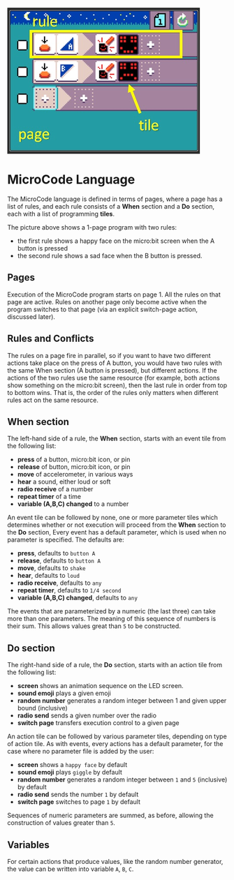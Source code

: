 ![Smiley Button MicroCode program](./images/rule.jpg)

# MicroCode Language

The MicroCode language is defined in terms of pages, where a page has a list of rules,
and each rule consists of a **When** section and a **Do** section, each with a list of programming
**tiles**.

The picture above shows a 1-page program with two rules:

-   the first rule shows a happy face on the micro:bit screen when the A button is pressed
-   the second rule shows a sad face when the B button is pressed.

## Pages

Execution of the MicroCode program starts on page 1. All the rules on that page are active.
Rules on another page only become active when the program switches to that page
(via an explicit switch-page action, discussed later).

## Rules and Conflicts

The rules on a page fire in parallel, so if you want to have two different actions take place
on the press of A button, you would have two rules with the same When section (A button is pressed),
but different actions. If the actions of the two rules use the same resource (for example, both actions
show something on the micro:bit screen), then the last rule in order from top to bottom wins. That is,
the order of the rules only matters when different rules act on the same resource.

## When section

The left-hand side of a rule, the **When** section, starts with an
event tile from the following list:

-   **press** of a button, micro:bit icon, or pin
-   **release** of button, micro:bit icon, or pin
-   **move** of accelerometer, in various ways
-   **hear** a sound, either loud or soft
-   **radio receive** of a number
-   **repeat timer** of a time
-   **variable (A,B,C) changed** to a number

An event tile can be followed by none, one or more parameter tiles which determines whether or not execution will proceed from the **When** section to the **Do** section, Every event has a default parameter, which is used when no parameter is specified. The defaults are:

-   **press**, defaults to `button A`
-   **release**, defaults to `button A`
-   **move**, defaults to `shake`
-   **hear**, defaults to `loud`
-   **radio receive**, defaults to `any`
-   **repeat timer**, defaults to `1/4 second`
-   **variable (A,B,C) changed**, defaults to `any`

The events that are parameterized by a numeric (the last three) can take more than one parameters. The meaning of this sequence
of numbers is their sum. This allows values great than `5` to be constructed.

## Do section

The right-hand side of a rule, the **Do** section, starts with an
action tile from the following list:

-   **screen** shows an animation sequence on the LED screen.
-   **sound emoji** plays a given emoji
-   **random number** generates a random integer between 1 and given upper bound (inclusive)
-   **radio send** sends a given number over the radio
-   **switch page** transfers execution control to a given page

An action tile can be followed by various parameter tiles, depending on type
of action tile. As with events, every actions has a default parameter, for the
case where no parameter file is added by the user:

-   **screen** shows a `happy face` by default
-   **sound emoji** plays `giggle` by default
-   **random number** generates a random integer between `1` and `5` (inclusive) by default
-   **radio send** sends the number `1` by default
-   **switch page** switches to page `1` by default

Sequences of numeric parameters are summed, as before, allowing the construction of values greater than `5`.

## Variables

For certain actions that produce values, like the random number generator, the value can be written into variable `A`, `B`, `C`.
